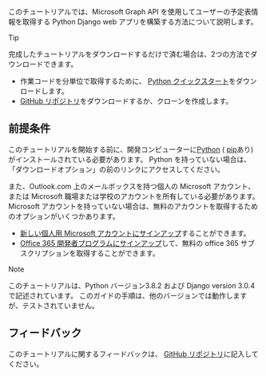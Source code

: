 <!-- markdownlint-disable MD002 MD041 -->

このチュートリアルでは、Microsoft Graph API を使用してユーザーの予定表情報を取得する Python Django web アプリを構築する方法について説明します。

> [!TIP]
> 完成したチュートリアルをダウンロードするだけで済む場合は、2つの方法でダウンロードできます。
>
> - 作業コードを分単位で取得するために、 [Python クイックスタート](https://developer.microsoft.com/graph/quick-start?platform=option-Python)をダウンロードします。
> - [GitHub リポジトリ](https://github.com/microsoftgraph/msgraph-training-pythondjangoapp)をダウンロードするか、クローンを作成します。

## <a name="prerequisites"></a>前提条件

このチュートリアルを開始する前に、開発コンピューターに[Python](https://www.python.org/) ( [pip](https://pypi.org/project/pip/)あり) がインストールされている必要があります。 Python を持っていない場合は、「ダウンロードオプション」の前のリンクにアクセスしてください。

また、Outlook.com 上のメールボックスを持つ個人の Microsoft アカウント、または Microsoft 職場または学校のアカウントを所有している必要があります。 Microsoft アカウントを持っていない場合は、無料のアカウントを取得するためのオプションがいくつかあります。

- [新しい個人用 Microsoft アカウントにサインアップ](https://signup.live.com/signup?wa=wsignin1.0&rpsnv=12&ct=1454618383&rver=6.4.6456.0&wp=MBI_SSL_SHARED&wreply=https://mail.live.com/default.aspx&id=64855&cbcxt=mai&bk=1454618383&uiflavor=web&uaid=b213a65b4fdc484382b6622b3ecaa547&mkt=E-US&lc=1033&lic=1)することができます。
- [Office 365 開発者プログラムにサインアップ](https://developer.microsoft.com/office/dev-program)して、無料の office 365 サブスクリプションを取得することができます。

> [!NOTE]
> このチュートリアルは、Python バージョン3.8.2 および Django version 3.0.4 で記述されています。 このガイドの手順は、他のバージョンでは動作しますが、テストされていません。

## <a name="feedback"></a>フィードバック

このチュートリアルに関するフィードバックは、 [GitHub リポジトリ](https://github.com/microsoftgraph/msgraph-training-pythondjangoapp)に記入してください。
